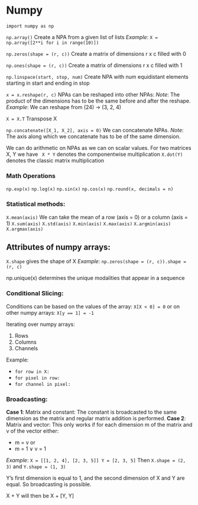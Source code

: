 # Numpy

`import numpy as np`

`np.array()`
Create a NPA from a given list of lists
*Example*: `X = np.array([2**i for i in range(10)])`

`np.zeros(shape = (r, c))`
Create a matrix of dimensions r x c filled with 0

`np.ones(shape = (r, c))`
Create a matrix of dimensions r x c filled with 1

`np.linspace(start, stop, num)`
Create NPA with num equidistant elements starting in start and ending in stop

`x = x.reshape(r, c)`
NPAs can be reshaped into other NPAs:
*Note*: The product of the dimensions has to be the same before and after the reshape.
*Example*: We can reshape from (24) -> (3, 2, 4)

`X = X.T`
Transpose X

`np.concatenate([X_1, X_2], axis = 0)`
We can concatenate NPAs.
*Note*: The axis along which we concatenate has to be of the same dimension.

We can do arithmetic on NPAs as we can on scalar values. For two matrices X, Y we have
` X * Y` denotes the componentwise multiplication
`X.dot(Y)` denotes the classic matrix multiplication

### Math Operations
`np.exp(x)`
`np.log(x)`
`np.sin(x)`
`np.cos(x)`
`np.round(x, decimals = n)`

  

### Statistical methods:
`X.mean(axis)`
We can take the mean of a row (axis = 0) or a column (axis = 1)
`X.sum(axis)`
`X.std(axis)`
`X.min(axis)`
`X.max(axis)`
`X.argmin(axis)`
`X.argmax(axis)`

## Attributes of numpy arrays:

`X.shape`
gives the shape of X
*Example*: `np.zeros(shape = (r, c)).shape = (r, c)`

  np.unique(x)
  determines the unique modalities that appear in a sequence

### Conditional Slicing:
Conditions can be based on the values of the array:
`X[X < 0] = 0`
or on other numpy arrays:
`X[y == 1] = -1`

Iterating over numpy arrays:
1.  Rows
2.  Columns
3.  Channels

Example:
 - `for row in X:`
 - `for pixel in row:`
 - `for channel in pixel:`

 ### Broadcasting:
**Case 1**: Matrix and constant: The constant is broadcasted to the same dimension as the matrix and regular matrix addition is performed.
**Case 2**: Matrix and vector: This only works if for each dimension m of the matrix and v of the vector either: 

 - m = v or
 - m = 1 $\lor$ v = 1

*Example*:  `X = [[1, 2, 4], [2, 3, 5]] Y = [2, 3, 5]`
Then `X.shape = (2, 3)` and  `Y.shape = (1, 3)`

Y’s first dimension is equal to 1, and the second dimension of X and Y are equal. So broadcasting is possible.

X + Y will then be X + [Y, Y]
